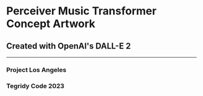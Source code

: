 # Perceiver Music Transformer Concept Artwork

## Created with OpenAI's DALL-E 2

***

### Project Los Angeles
### Tegridy Code 2023

